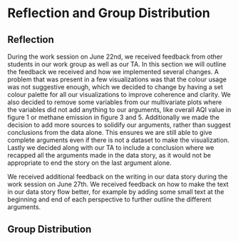 # Reflection and Group Distribution

## Reflection
During the work session on June 22nd, we received feedback from other students in our work group as well as our TA. In this section we will outline the feedback we received and how we implemented several changes. A problem that was present in a few visualizations was that the colour usage was not suggestive enough, which we decided to change by having a set colour palette for all our visualizations to improve coherence and clarity. We also decided to remove some variables from our multivariate plots where the variables did not add anything to our arguments, like overall AQI value in figure 1 or methane emission in figure 3 and 5. Additionally we made the decision to add more sources to solidify our arguments, rather than suggest conclusions from the data alone. This ensures we are still able to give complete arguments even if there is not a dataset to make the visualization. Lastly we decided along with our TA to include a conclusion where we recapped all the arguments made in the data story, as it would not be appropriate to end the story on the last argument alone. 

We received additional feedback on the writing in our data story during the work session on June 27th. We received feedback on how to make the text in our data story flow better, for example by adding some small text at the beginning and end of each perspective to further outline the different arguments. 

## Group Distribution